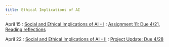 ```yaml
---
title: Ethical Implications of AI
---
```


April 15
: [Social and Ethical Implications of AI - I](#)
  : [Assignment 11: Due 4/21](https://drive.google.com/drive/folders/1lnL8kJfupv4-aQXAtY42xghxrmac5VQ7?usp=drive_link), [Reading reflections](#)

April 22
: [Social and Ethical Implications of AI - II](#)
  : [Project Update: Due 4/28](https://drive.google.com/drive/folders/1lnL8kJfupv4-aQXAtY42xghxrmac5VQ7?usp=drive_link)
